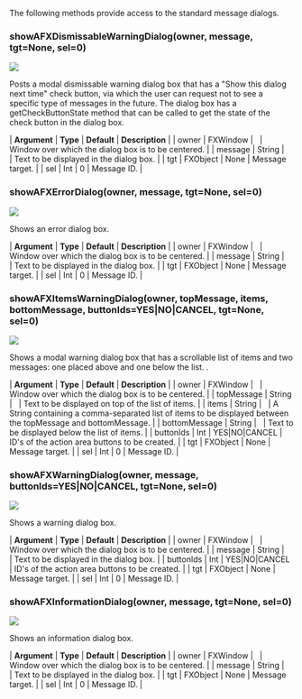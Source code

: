 The following methods provide access to the standard message dialogs.

### showAFXDismissableWarningDialog(owner, message, tgt=None, sel=0)  
![](https://help.3ds.com/2023/English/DSSIMULIA_Established/IconsReference/butix_top_wline.png)

Posts a modal dismissable warning dialog box that has a "Show this dialog next time" check button, via which the user can request not to see a specific type of messages in the future. The dialog box has a getCheckButtonState method that can be called to get the state of the check button in the dialog box.

| **Argument** | **Type** | **Default** | **Description** |
| owner | FXWindow |   | Window over which the dialog box is to be centered. |
| message | String |   | Text to be displayed in the dialog box. |
| tgt | FXObject | None | Message target. |
| sel | Int | 0 | Message ID. |

### showAFXErrorDialog(owner, message, tgt=None, sel=0)  
![](https://help.3ds.com/2023/English/DSSIMULIA_Established/IconsReference/butix_top_wline.png)

Shows an error dialog box.

| **Argument** | **Type** | **Default** | **Description** |
| owner | FXWindow |   | Window over which the dialog box is to be centered. |
| message | String |   | Text to be displayed in the dialog box. |
| tgt | FXObject | None | Message target. |
| sel | Int | 0 | Message ID. |

### showAFXItemsWarningDialog(owner, topMessage, items, bottomMessage, buttonIds=YES|NO|CANCEL, tgt=None, sel=0)  
![](https://help.3ds.com/2023/English/DSSIMULIA_Established/IconsReference/butix_top_wline.png)

Shows a modal warning dialog box that has a scrollable list of items and two messages: one placed above and one below the list. .

| **Argument** | **Type** | **Default** | **Description** |
| owner | FXWindow |   | Window over which the dialog box is to be centered. |
| topMessage | String |   | Text to be displayed on top of the list of items. |
| items | String |   | A String containing a comma-separated list of items to be displayed between the topMessage and bottomMessage. |
| bottomMessage | String |   | Text to be displayed below the list of items. |
| buttonIds | Int | YES|NO|CANCEL | ID's of the action area buttons to be created. |
| tgt | FXObject | None | Message target. |
| sel | Int | 0 | Message ID. |

### showAFXWarningDialog(owner, message, buttonIds=YES|NO|CANCEL, tgt=None, sel=0)  
![](https://help.3ds.com/2023/English/DSSIMULIA_Established/IconsReference/butix_top_wline.png)

Shows a warning dialog box.

| **Argument** | **Type** | **Default** | **Description** |
| owner | FXWindow |   | Window over which the dialog box is to be centered. |
| message | String |   | Text to be displayed in the dialog box. |
| buttonIds | Int | YES|NO|CANCEL | ID's of the action area buttons to be created. |
| tgt | FXObject | None | Message target. |
| sel | Int | 0 | Message ID. |

### showAFXInformationDialog(owner, message, tgt=None, sel=0)  
![](https://help.3ds.com/2023/English/DSSIMULIA_Established/IconsReference/butix_top_wline.png)

Shows an information dialog box.

| **Argument** | **Type** | **Default** | **Description** |
| owner | FXWindow |   | Window over which the dialog box is to be centered. |
| message | String |   | Text to be displayed in the dialog box. |
| tgt | FXObject | None | Message target. |
| sel | Int | 0 | Message ID. |